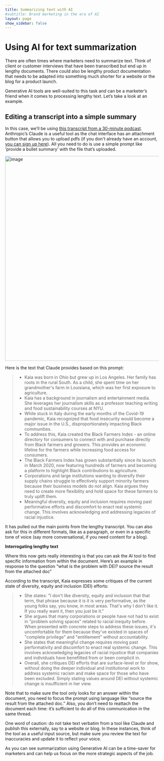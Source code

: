 ```yaml
---
title: Summarizing text with AI
#subtitle: Brand marketing in the era of AI
layout: page
show_sidebar: false
---
```


# **Using AI for text summarization**

There are often times where marketers need to summarize text. Think of client or customer interviews that have been transcribed but end up in lengthy documents. There could also be lengthy product documentation that needs to be adapted into something much shorter for a website or the blog for a product launch. 

Generative AI tools are well-suited to this task and can be a marketer’s friend when it comes to processing lengthy text. Let’s take a look at an example. 

## **Editing a transcript into a simple summary** 

In this case, we’ll be using [this transcript from a 30-minute podcast](https://github.com/CagedEther/Nustory/blob/main/b%20schooled%20kaia%20transcript.pdf). Anthropic’s Claude is a useful tool as the chat interface has an attachment button that allows you to upload pdfs (if you don't already have an account, [you can sign up here](https://claude.ai/)). All you need to do is use a simple prompt like ‘provide a bullet summary’ with the file that’s uploaded. 

<img width="672" alt="image" src="https://github.com/CagedEther/Nustory/assets/142103717/6d96bc22-591e-45a3-9058-afe5d70192c2">

Here is the text that Claude provides based on this prompt: 

>- Kaia was born in Ohio but grew up in Los Angeles. Her family has roots in the rural South. As a child, she spent time on her grandmother's farm in Louisiana, which was her first exposure to agriculture.
>- Kaia has a background in journalism and entertainment media. She leverages her journalism skills as a professor teaching writing and food sustainability courses at NYU.
>- While stuck in Italy during the early months of the Covid-19 pandemic, Kaia recognized that food insecurity would become a major issue in the U.S., disproportionately impacting Black communities.
>- To address this, Kaia created the Black Farmers Index - an online directory for consumers to connect with and purchase directly from Black farmers and growers. This provides an economic lifeline for the farmers while increasing food access for consumers.
>- The Black Farmers Index has grown substantially since its launch in March 2020, now featuring hundreds of farmers and becoming a platform to highlight Black contributions to agriculture.
>- Corporations and large institutions wanting to diversify their supply chains struggle to effectively support minority farmers because their business models do not align. Kaia argues they need to create more flexibility and hold space for these farmers to truly uplift them.
>- Meaningful diversity, equity and inclusion requires moving past performative efforts and discomfort to enact real systemic change. This involves acknowledging and addressing legacies of racial injustice.

It has pulled out the main points from the lengthy transcript. You can also ask for this in different formats, like as a paragraph, or even in a specific tone of voice (say more conversational, if you need content for a blog). 

**Interrogating lengthy text** 

Where this now gets really interesting is that you can ask the AI tool to find specific information from within the document. Here’s an example in response to the question “what is the problem with DEI? source the result from the attached doc”

According to the transcript, Kaia expresses some critiques of the current state of diversity, equity and inclusion (DEI) efforts:

>- She states: "I don't like diversity, equity and inclusion that that term, that phrase because it is it is very performative, as the young folks say, you know, in most areas. That's why I don't like it. If you really want it, then you just be it."
>- She argues that many corporations or people have not had to exist in "problem solving spaces" related to racial inequity before. When presented with concrete steps to address these issues, it's uncomfortable for them because they've existed in spaces of "complete privilege" and "entitlement" without accountability.
>- She states that meaningful change requires moving past performativity and discomfort to enact real systemic change. This involves acknowledging legacies of racial injustice that companies and individuals have benefitted from or been complicit in.
>- Overall, she critiques DEI efforts that are surface-level or for show, without doing the deeper individual and institutional work to address systemic racism and make space for those who have been excluded. Simply stating values around DEI without systemic change is insufficient in her view.

Note that to make sure the tool only looks for an answer within the document, you need to focus the prompt using language like “source the result from the attached doc.” Also, you don’t need to reattach the document each time: it’s sufficient to do all of this communication in the same thread. 

One word of caution: do not take text verbatim from a tool like Claude and publish this externally, say to a website or blog. In these instances, think of the tool as a useful input source, but make sure you review the text for inaccuracies and update it to reflect your voice. 

As you can see summarization using Generative AI can be a time-saver for marketers and can help us focus on the more strategic aspects of the job.

